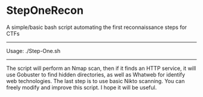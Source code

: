 # StepOneRecon

A simple/basic bash script automating the first reconnaissance steps for CTFs
_______________________________
Usage: ./Step-One.sh <target>
_______________________________

The script will perform an Nmap scan, then if it finds an HTTP service, it will use Gobuster to find hidden directories, as well as Whatweb for identify web technologies. 
The last step is to use basic Nikto scanning. You can freely modify and improve this script. I hope it will be useful.

